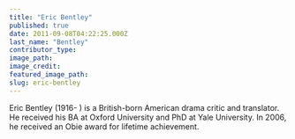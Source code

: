 ```yaml
---
title: "Eric Bentley"
published: true
date: 2011-09-08T04:22:25.000Z
last_name: "Bentley"
contributor_type:
image_path:
image_credit:
featured_image_path:
slug: eric-bentley
---
```


Eric Bentley (1916- ) is a British-born American drama critic and translator. He received his BA at Oxford University and PhD at Yale University. In 2006, he received an Obie award for lifetime achievement.

